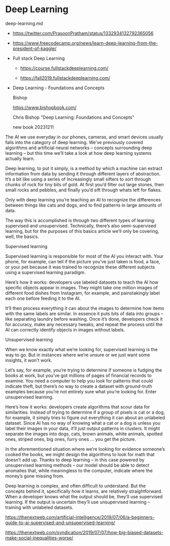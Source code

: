 # Deep Learning

deep-learning.md

*   https://twitter.com/PrasoonPratham/status/1332934132792365056

*   https://www.freecodecamp.org/news/learn-deep-learning-from-the-president-of-kaggle/

*   Full stack Deep Learning

    *   https://course.fullstackdeeplearning.com/

    *   https://fall2019.fullstackdeeplearning.com/

*   Deep Learning - Foundations and Concepts

    Bishop

    https://www.bishopbook.com/

    Chris Bishop "Deep Learning: Foundations and Concepts"

    new book 20231211


The AI we use everyday in our phones, cameras, and smart devices usually falls into the category 
of deep learning. We’ve previously covered algorithms and artificial neural networks – concepts 
surrounding deep learning – but this time we’ll take a look at how deep learning systems actually 
learn.


Deep learning, to put it simply, is a method by which a machine can extract information from data by 
sending it through different layers of abstraction. It’s a bit like using a series of increasingly 
small sifters to sort through chunks of rock for tiny bits of gold. At first you’d filter out large 
stones, then small rocks and pebbles, and finally you’d sift through whats left for flakes.

Only with deep learning you’re teaching an AI to recognize the differences between things like cats 
and dogs, and to find patterns in large amounts of data.

The way this is accomplished is through two different types of learning: supervised and unsupervised. 
Technically, there’s also semi-supervised learning, but for the purposes of this basics article we’ll 
only be covering, well, the basics.

Supervised learning

Supervised learning is responsible for most of the AI you interact with. Your phone, for example, can 
tell if the picture you’ve just taken is food, a face, or your pet because it was trained to recognize 
these different subjects using a supervised learning paradigm.

Here’s how it works: developers use labeled datasets to teach the AI how specific objects appear in 
images. They might take one million images of different food dishes from Instagram, for example, and 
painstakingly label each one before feeding it to the AI.

It’ll then process everything it can about the images to determine how items with the same labels are 
similar. In essence it puts bits of data into groups – like separating laundry before washing. Once 
it’s done, developers check it for accuracy, make any necessary tweaks, and repeat the process until 
the AI can correctly identify objects in images without labels.


Unsupervised learning

When we know exactly what we’re looking for, supervised learning is the way to go. But in instances 
where we’re unsure or we just want some insights, it won’t work.

Let’s say, for example, you’re trying to determine if someone is fudging the books at work, but you’ve 
got millions of pages of financial records to examine. You need a computer to help you look for patterns 
that could indicate theft, but there’s no way to create a dataset with ground-truth examples because 
you’re not entirely sure what you’re looking for. Enter unsupervised learning.

Here’s how it works: developers create algorithms that scour data for similarities. Instead of trying 
to determine if a group of pixels is cat or a dog, for example, it simply tries to figure out everything 
it can about an unlabeled dataset. Since AI has no way of knowing what a cat or a dog is unless you label 
their images in your data, it’ll just output patterns in clusters. It might separate the images into dogs, 
cats, brown animals, white animals, spotted ones, striped ones, big ones, furry ones … you get the picture.

In the aforementioned situation where we’re looking for evidence someone’s cooked the books, we might 
design the algorithms to look for math that doesn’t add up. Thanks to deep learning – in this case powered 
by unsupervised learning methods – our model should be able to detect anomalies that, while meaningless to
the computer, indicate where the money’s gone missing from.

Deep learning is complex, and often difficult to understand. But the concepts behind it, specifically how 
it learns, are relatively straightforward. When a developer knows what the output should be, they’ll use 
supervised learning. If the output is uncertain they’ll use unsupervised learning – training with unlabeled 
datasets.


https://thenextweb.com/artificial-intelligence/2019/07/06/a-beginners-guide-to-ai-supervised-and-unsupervised-learning/

https://thenextweb.com/syndication/2019/07/07/how-big-biased-datasets-make-social-inequalities-worse/
